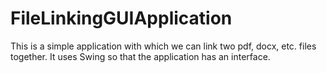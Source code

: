 # FileLinkingGUIApplication
This is a simple application with which we can link two pdf, docx, etc. files together.
It uses Swing so that the application has an interface.
